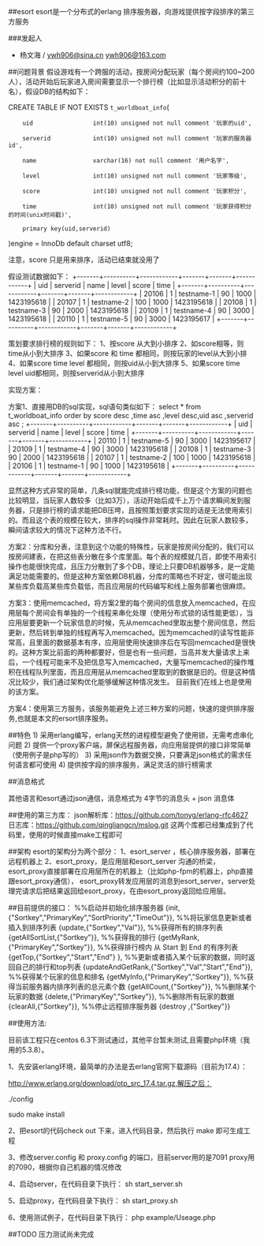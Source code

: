 ##esort
esort是一个分布式的erlang 排序服务器，向游戏提供按字段排序的第三方服务

###发起人
* 杨文海 / ywh906@sina.cn ywh906@163.com

##问题背景
假设游戏有一个跨服的活动，按房间分配玩家（每个房间约100~200人），活动开始后玩家进入房间需要显示一个排行榜（比如显示活动积分的前十名），假设DB的结构如下：

CREATE TABLE IF NOT EXISTS `t_worldboat_info`(

        uid                 int(10) unsigned not null comment '玩家的uid',

        serverid            int(10) unsigned not null comment '玩家的服务器id',

        name                varchar(16) not null comment '用户名字',

        level              	int(10) unsigned not null comment '玩家等级',

        score               int(10) unsigned not null comment '玩家积分',

        time                int(10) unsigned not null comment '玩家获得积分的时间(unix时间戳)',

        primary key(uid,serverid)
)engine = InnoDb default charset utf8;

注意，score 只是用来排序，活动已结束就没用了

假设测试数据如下：
+-------+----------+------------+-------+-------+------------+
| uid   | serverid | name       | level | score | time       |
+-------+----------+------------+-------+-------+------------+
| 20106 |        1 | testname-1 |    90 |  1000 | 1423195618 |
| 20107 |        1 | testname-2 |   100 |  1000 | 1423195618 |
| 20108 |        1 | testname-3 |    90 |  2000 | 1423195618 |
| 20109 |        1 | testname-4 |    90 |  3000 | 1423195618 |
| 20110 |        1 | testname-5 |    90 |  3000 | 1423195617 |
+-------+----------+------------+-------+-------+------------+

策划要求排行榜的规则如下：
1、按score 从大到小排序
2、如score相等，则time从小到大排序
3、如果score 和 time 都相同，则按玩家的level从大到小排
4、如果score time level 都相同，则按uid从小到大排序
5、如果score time level uid都相同，则按serverid从小到大排序

实现方案：

方案1、直接用DB的sql实现，sql语句类似如下：
select * from t_worldboat_info order by score desc ,time asc ,level desc,uid asc ,serverid asc ;
+-------+----------+------------+-------+-------+------------+
| uid   | serverid | name       | level | score | time       |
+-------+----------+------------+-------+-------+------------+
| 20110 |        1 | testname-5 |    90 |  3000 | 1423195617 |
| 20109 |        1 | testname-4 |    90 |  3000 | 1423195618 |
| 20108 |        1 | testname-3 |    90 |  2000 | 1423195618 |
| 20107 |        1 | testname-2 |   100 |  1000 | 1423195618 |
| 20106 |        1 | testname-1 |    90 |  1000 | 1423195618 |
+-------+----------+------------+-------+-------+------------+

显然这种方式非常的简单，几条sql就能完成排行榜功能，但是这个方案的问题也比较明显，当玩家人数较多（比如3万），活动开始后成千上万个请求瞬间发到服务器，只是排行榜的请求能把DB压垮，且按照策划要求实现的话是无法使用索引的。而且这个表的规模在较大，排序的sql操作非常耗时。因此在玩家人数较多，瞬间请求较大的情况下这种方法不行。

方案2：分库和分表，注意到这个功能的特殊性，玩家是按房间分配的，我们可以按房间建表，在把这些表分散在多个库里面。每个表的规模就几百，即使不用索引操作也能很快完成，且压力分散到了多个DB，理论上只要DB机器够多，是一定能满足功能需要的。但是这种方案依赖DB机器，分库的策略也不好定，很可能出现某些库负载高某些库负载低，而且应用层的代码编写和线上服务部署也很麻烦。

方案3：使用memcached，将方案2里的每个房间的信息放入memcached，在应用层每个房间会有单独的一个线程来串化处理（使用分布式锁的话性能更低），当应用层要更新一个玩家信息的时候，先从memcached里取出整个房间信息，然后更新，然后转到单独的线程再写入memcached。因为memcached的读写性能非常高，且里面的数据基本有序，应用层使用快速排序后在写回memcached是很快的。这种方案比前面的两种都要好，但是也有一些问题，当高并发大量请求上来后，一个线程可能来不及把信息写入memcached，大量写memcached的操作堆积在线程队列里面，而且应用层从memcached里取到的数据是旧的。但是这种情况比较少，我们通过架构优化能够缓解这种情况发生。
目前我们在线上也是使用的该方案。

方案4：使用第三方服务，该服务能避免上述三种方案的问题，快速的提供排序服务,也就是本文的ersort排序服务。


##特色
    1) 采用erlang编写，erlang天然的进程模型避免了使用锁，无需考虑串化问题
    2) 提供一个proxy客户端，屏保远程服务器，向应用层提供的接口非常简单（使用例子是php写的）
    3) 采用json作为数据交换，只要满足json格式的需求任何语言都可使用
    4) 提供按字段的排序服务，满足灵活的排行榜需求
   

##消息格式

  其他语言和esort通过json通信，消息格式为 4字节的消息头 + json 消息体

##使用的第三方库：
    json解析库：https://github.com/tonyg/erlang-rfc4627
	日志库：https://github.com/qingliangcn/mslog.git
	这两个库都已经集成到了代码里，使用的时候直接make工程即可
	
##架构
esort的架构分为两个部分：
1、esort_server ，核心排序服务器，部署在远程机器上
2、esort_proxy，是应用层和esort_server 沟通的桥梁，esort_proxy直接部署在应用层所在的机器上（比如php-fpm的机器上，php直接跟esort_proxy通信），
   esort_proxy转发应用层的消息到esort_server，server处理完请求后把结果返回给esort_proxy，在由esort_proxy返回给应用层。



##目前提供的接口：
		%%启动并初始化排序服务器
        {init,{"Sortkey","PrimaryKey","SortPriority","TimeOut"}},
        %%将玩家信息更新或者插入到排序列表
        {update,{"Sortkey","Val"}},
        %%获得所有的排序列表
        {getAllSortList,{"Sortkey"}},
        %%获得我的排行
        {getMyRank,{"PrimaryKey","Sortkey"}},
        %%获得排行榜内 从 Start 到 End 的有序列表
        {getTop,{"Sortkey","Start","End"} },
        %%更新或者插入某个玩家的数据，同时返回自己的排行和top列表
        {updateAndGetRank,{"Sortkey","Val","Start","End"}},
        %%获得某个玩家的信息和排名
        {getMyInfo,{"PrimaryKey","Sortkey"}},
        %%获得当前服务器内排序列表的总元素个数
        {getAllCount,{"Sortkey"}},
        %%删除某个玩家的数据
        {delete,{"PrimaryKey","Sortkey"}},
        %%删除所有玩家的数据
        {clearAll,{"Sortkey"}},
        %%停止远程排序服务器
        {destroy ,{"Sortkey"}}
    
##使用方法:

目前该工程只在centos 6.3下测试通过，其他平台暂未测试,且需要php环境（我用的5.3.8）。

1、先安装erlang环境，最简单的办法是去erlang官网下载源码（目前为17.4）：

   http://www.erlang.org/download/otp_src_17.4.tar.gz,解压之后：

   ./config

   sudo make install
   
2、把esort的代码check out 下来，进入代码目录，然后执行 make 即可生成工程

3、修改server.config 和 proxy.config 的端口，目前server用的是7091 proxy用的7090，根据你自己机器的情况修改

4、启动server，在代码目录下执行：
   sh start_server.sh
   
5、启动proxy，在代码目录下执行：
   sh  start_proxy.sh
   
6、使用测试例子，在代码目录下执行：
   php example/Useage.php 

##TODO
压力测试尚未完成

